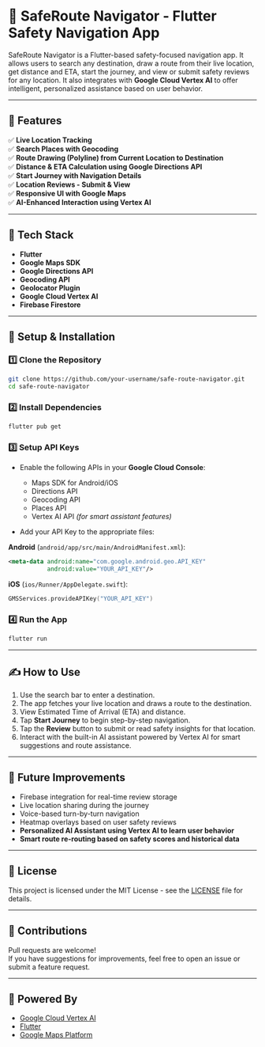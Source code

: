 # 🚀 SafeRoute Navigator - Flutter Safety Navigation App

SafeRoute Navigator is a Flutter-based safety-focused navigation app. It allows users to search any destination, draw a route from their live location, get distance and ETA, start the journey, and view or submit safety reviews for any location. It also integrates with **Google Cloud Vertex AI** to offer intelligent, personalized assistance based on user behavior.

---

## 📱 Features

✅ **Live Location Tracking**  
✅ **Search Places with Geocoding**  
✅ **Route Drawing (Polyline) from Current Location to Destination**  
✅ **Distance & ETA Calculation using Google Directions API**  
✅ **Start Journey with Navigation Details**  
✅ **Location Reviews - Submit & View**  
✅ **Responsive UI with Google Maps**  
✅ **AI-Enhanced Interaction using Vertex AI**

---

## 💮 Tech Stack

- **Flutter**
- **Google Maps SDK**
- **Google Directions API**
- **Geocoding API**
- **Geolocator Plugin**
- **Google Cloud Vertex AI**
- **Firebase Firestore** 

---

## 🔧 Setup & Installation

### 1️⃣ Clone the Repository

```bash
git clone https://github.com/your-username/safe-route-navigator.git
cd safe-route-navigator
```

### 2️⃣ Install Dependencies

```bash
flutter pub get
```

### 3️⃣ Setup API Keys

- Enable the following APIs in your **Google Cloud Console**:
  - Maps SDK for Android/iOS
  - Directions API
  - Geocoding API
  - Places API
  - Vertex AI API *(for smart assistant features)*

- Add your API Key to the appropriate files:

**Android** (`android/app/src/main/AndroidManifest.xml`):

```xml
<meta-data android:name="com.google.android.geo.API_KEY"
           android:value="YOUR_API_KEY"/>
```

**iOS** (`ios/Runner/AppDelegate.swift`):

```swift
GMSServices.provideAPIKey("YOUR_API_KEY")
```

### 4️⃣ Run the App

```bash
flutter run
```

---

## ✍️ How to Use

1. Use the search bar to enter a destination.
2. The app fetches your live location and draws a route to the destination.
3. View Estimated Time of Arrival (ETA) and distance.
4. Tap **Start Journey** to begin step-by-step navigation.
5. Tap the **Review** button to submit or read safety insights for that location.
6. Interact with the built-in AI assistant powered by Vertex AI for smart suggestions and route assistance.

---

## 📌 Future Improvements

- Firebase integration for real-time review storage  
- Live location sharing during the journey  
- Voice-based turn-by-turn navigation  
- Heatmap overlays based on user safety reviews  
- **Personalized AI Assistant using Vertex AI to learn user behavior**  
- **Smart route re-routing based on safety scores and historical data**

---

## 📄 License

This project is licensed under the MIT License - see the [LICENSE](LICENSE) file for details.

---

## 🙌 Contributions

Pull requests are welcome!  
If you have suggestions for improvements, feel free to open an issue or submit a feature request.

---

## 🤖 Powered By

- [Google Cloud Vertex AI](https://cloud.google.com/vertex-ai)  
- [Flutter](https://flutter.dev)  
- [Google Maps Platform](https://developers.google.com/maps)

